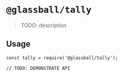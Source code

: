 # `@glassball/tally`

> TODO: description

## Usage

```
const tally = require('@glassball/tally');

// TODO: DEMONSTRATE API
```
